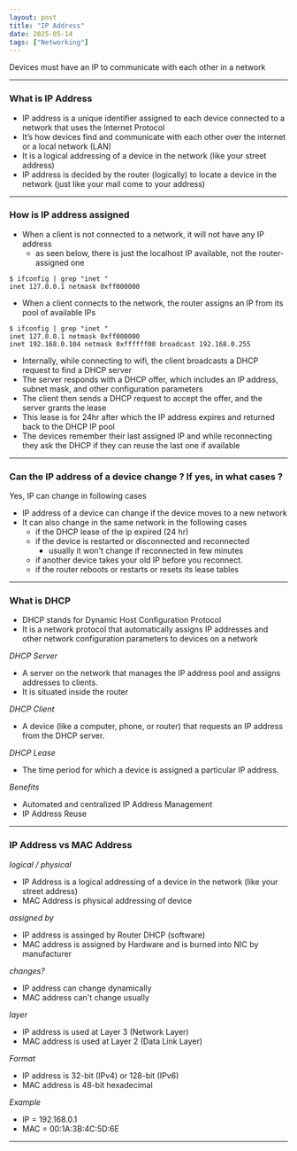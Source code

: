 ```yaml
---
layout: post
title: "IP Address"
date: 2025-05-14
tags: ["Networking"]
---
```


Devices must have an IP to communicate with each other in a network

---
### What is IP Address

- IP address is a unique identifier assigned to each device connected to a network that uses the Internet Protocol
- It’s how devices find and communicate with each other over the internet or a local network (LAN)
- It is a logical addressing of a device in the network (like your street address)
- IP address is decided by the router (logically) to locate a device in the network (just like your mail come to your address)

---
### How is IP address assigned 

- When a client is not connected to a network, it will not have any IP address
    - as seen below, there is just the localhost IP available, not the router-assigned one

```
$ ifconfig | grep "inet "
inet 127.0.0.1 netmask 0xff000000 
```

- When a client connects to the network, the router assigns an IP from its pool of available IPs

```
$ ifconfig | grep "inet "
inet 127.0.0.1 netmask 0xff000000 
inet 192.168.0.104 netmask 0xffffff00 broadcast 192.168.0.255
```

- Internally, while connecting to wifi, the client broadcasts a DHCP request to find a DHCP server
- The server responds with a DHCP offer, which includes an IP address, subnet mask, and other configuration parameters
- The client then sends a DHCP request to accept the offer, and the server grants the lease
- This lease is for 24hr after which the IP address expires and returned back to the DHCP IP pool 
- The devices remember their last assigned IP and while reconnecting they ask the DHCP if they can reuse the last one if available

---
### Can the IP address of a device change ? If yes, in what cases ?

Yes, IP can change in following cases
- IP address of a device can change if the device moves to a new network 
- It can also change in the same network in the following cases
    - if the DHCP lease of the ip expired (24 hr)
    - if the device is restarted or disconnected and reconnected
        - usually it won't change if reconnected in few minutes
    - if another device takes your old IP before you reconnect.
    - if the router reboots or restarts or resets its lease tables

---

### What is DHCP

- DHCP stands for Dynamic Host Configuration Protocol
- It is a network protocol that automatically assigns IP addresses and other network configuration parameters to devices on a network

_DHCP Server_

- A server on the network that manages the IP address pool and assigns addresses to clients.
- It is situated inside the router

_DHCP Client_

- A device (like a computer, phone, or router) that requests an IP address from the DHCP server.

_DHCP Lease_

- The time period for which a device is assigned a particular IP address.

_Benefits_
- Automated and centralized IP Address Management
- IP Address Reuse

---
### IP Address vs MAC Address

_logical / physical_
- IP Address is a logical addressing of a device in the network (like your street address)
- MAC Address is physical addressing of device 

_assigned by_
- IP address is assinged by Router DHCP (software)
- MAC address is assigned by Hardware and is burned into NIC by manufacturer

_changes?_
- IP address can change dynamically
- MAC address can't change usually

_layer_
- IP address is used at Layer 3 (Network Layer)
- MAC address is used at Layer 2 (Data Link Layer)

_Format_
- IP address is 32-bit (IPv4) or 128-bit (IPv6)
- MAC address is 48-bit hexadecimal 

_Example_
- IP = 192.168.0.1
- MAC = 00:1A:3B:4C:5D:6E
---

